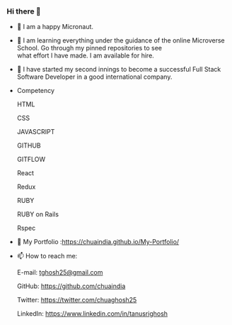 ### Hi there 👋



- 🌱 I am a happy Micronaut.
- 🌱 I am learning everything under the guidance of the online Microverse School. Go through my pinned repositories to see  
      what effort I have made. I am available for hire. 
- 👯 I have started my second innings to become a successful Full Stack Software Developer in a good international company. 

- Competency 

   HTML
   
   CSS
   
   JAVASCRIPT
   
   GITHUB
   
   GITFLOW
   
   React
   
   Redux
   
   RUBY
   
   RUBY on Rails
   
   Rspec
   
   
- 👯 My Portfolio :https://chuaindia.github.io/My-Portfolio/    
   
   
- 📫 How to reach me: 

    E-mail: tghosh25@gmail.com
    
    GitHub: https://github.com/chuaindia
    
    Twitter: https://twitter.com/chuaghosh25
    
    LinkedIn: https://www.linkedin.com/in/tanusrighosh
    
 
